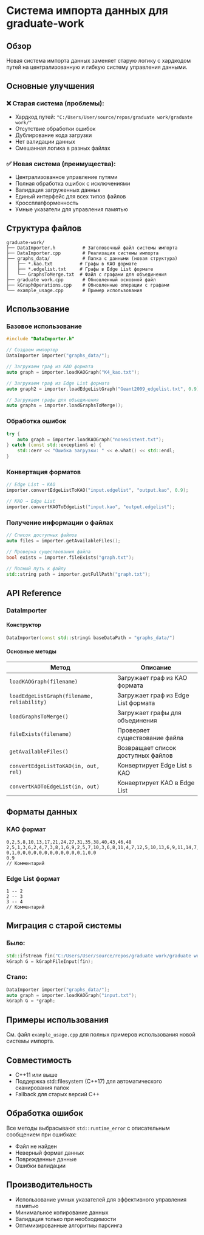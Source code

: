 # Система импорта данных для graduate-work

## Обзор

Новая система импорта данных заменяет старую логику с хардкодом путей на централизованную и гибкую систему управления данными.

## Основные улучшения

### ❌ **Старая система (проблемы):**
- Хардкод путей: `"C:/Users/User/source/repos/graduate work/graduate work/"`
- Отсутствие обработки ошибок
- Дублирование кода загрузки
- Нет валидации данных
- Смешанная логика в разных файлах

### ✅ **Новая система (преимущества):**
- Централизованное управление путями
- Полная обработка ошибок с исключениями
- Валидация загруженных данных
- Единый интерфейс для всех типов файлов
- Кроссплатформенность
- Умные указатели для управления памятью

## Структура файлов

```
graduate-work/
├── DataImporter.h          # Заголовочный файл системы импорта
├── DataImporter.cpp        # Реализация системы импорта
├── graphs_data/            # Папка с данными (новая структура)
│   ├── *.kao.txt          # Графы в KAO формате
│   ├── *.edgelist.txt     # Графы в Edge List формате
│   └── GraphsToMerge.txt  # Файл с графами для объединения
├── graduate work.cpp       # Обновленный основной файл
├── kGraphOperations.cpp    # Обновленные операции с графами
└── example_usage.cpp       # Пример использования
```

## Использование

### Базовое использование

```cpp
#include "DataImporter.h"

// Создаем импортер
DataImporter importer("graphs_data/");

// Загружаем граф из KAO формата
auto graph = importer.loadKAOGraph("K4_kao.txt");

// Загружаем граф из Edge List формата
auto graph2 = importer.loadEdgeListGraph("Geant2009_edgelist.txt", 0.9);

// Загружаем графы для объединения
auto graphs = importer.loadGraphsToMerge();
```

### Обработка ошибок

```cpp
try {
    auto graph = importer.loadKAOGraph("nonexistent.txt");
} catch (const std::exception& e) {
    std::cerr << "Ошибка загрузки: " << e.what() << std::endl;
}
```

### Конвертация форматов

```cpp
// Edge List → KAO
importer.convertEdgeListToKAO("input.edgelist", "output.kao", 0.9);

// KAO → Edge List
importer.convertKAOToEdgeList("input.kao", "output.edgelist");
```

### Получение информации о файлах

```cpp
// Список доступных файлов
auto files = importer.getAvailableFiles();

// Проверка существования файла
bool exists = importer.fileExists("graph.txt");

// Полный путь к файлу
std::string path = importer.getFullPath("graph.txt");
```

## API Reference

### DataImporter

#### Конструктор
```cpp
DataImporter(const std::string& baseDataPath = "graphs_data/")
```

#### Основные методы

| Метод | Описание |
|-------|----------|
| `loadKAOGraph(filename)` | Загружает граф из KAO формата |
| `loadEdgeListGraph(filename, reliability)` | Загружает граф из Edge List формата |
| `loadGraphsToMerge()` | Загружает графы для объединения |
| `fileExists(filename)` | Проверяет существование файла |
| `getAvailableFiles()` | Возвращает список доступных файлов |
| `convertEdgeListToKAO(in, out, rel)` | Конвертирует Edge List в KAO |
| `convertKAOToEdgeList(in, out)` | Конвертирует KAO в Edge List |

## Форматы данных

### KAO формат
```
0,2,5,8,10,13,17,21,24,27,31,35,38,40,43,46,48
2,5,1,3,6,2,4,7,3,8,1,6,9,2,5,7,10,3,6,8,11,4,7,12,5,10,13,6,9,11,14,7,10,12,15,8,11,16,9,14,10,13,15,11,14,16,12,15
0,1,0,0,0,0,0,0,0,0,0,0,0,0,1,0,0
0.9
// Комментарий
```

### Edge List формат
```
1 -- 2
2 -- 3
3 -- 4
// Комментарий
```

## Миграция с старой системы

### Было:
```cpp
std::ifstream fin("C:/Users/User/source/repos/graduate work/graduate work/input.txt");
kGraph G = kGraphFileInput(fin);
```

### Стало:
```cpp
DataImporter importer("graphs_data/");
auto graph = importer.loadKAOGraph("input.txt");
kGraph G = *graph;
```

## Примеры использования

См. файл `example_usage.cpp` для полных примеров использования новой системы импорта.

## Совместимость

- C++11 или выше
- Поддержка std::filesystem (C++17) для автоматического сканирования папок
- Fallback для старых версий C++

## Обработка ошибок

Все методы выбрасывают `std::runtime_error` с описательным сообщением при ошибках:
- Файл не найден
- Неверный формат данных
- Поврежденные данные
- Ошибки валидации

## Производительность

- Использование умных указателей для эффективного управления памятью
- Минимальное копирование данных
- Валидация только при необходимости
- Оптимизированные алгоритмы парсинга
